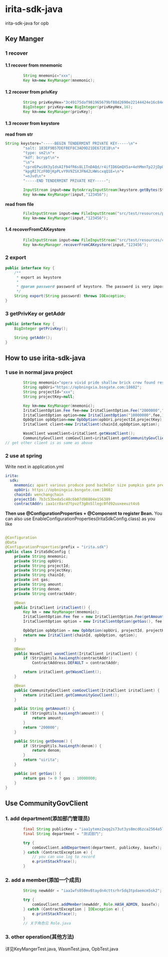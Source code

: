 # irita-sdk-java

irita-sdk-java for opb

## Key Manger

### 1 recover

#### 1.1 recover from mnemonic

```java
        String mnemonic="xxx";
        Key km=new KeyManager(mnemonic);
```

#### 1.2 recover from privKey

```java
        String privKeyHex="3c49175daf981965679bf88d2690e22144424e16c84e9d397ddb58b63603eeec";
        BigInteger privKey=new BigInteger(privKeyHex,16);
        Key km=new KeyManager(privKey);
```

#### 1.3 recover from keystore

**read from str**

```java
String keystore="-----BEGIN TENDERMINT PRIVATE KEY-----\n"+
        "salt: 183EF9B57DEF8EF8C3AD9D21DE672E1B\n"+
        "type: sm2\n"+
        "kdf: bcrypt\n"+
        "\n"+
        "cpreEPwi0X3yIdsAIf94fR6s8L1TnDAQd/r4ifID6GmQX5a+4ehMmnTp2JjDpUe5\n"+
        "kpgRI7CzF0DjKpPLvY9V9ZSXJFN42LHWscxqQ1E=\n"+
        "=nJvd\n"+
        "-----END TENDERMINT PRIVATE KEY-----";

        InputStream input=new ByteArrayInputStream(keystore.getBytes(StandardCharsets.UTF_8));
        Key km=new KeyManager(input,"123456");
```

**read from file**

```java
        FileInputStream input=new FileInputStream("src/test/resources/priv.key");
        Key km=new KeyManager(input,"123456");
```

#### 1.4 recoverFromCAKeystore

```java
        FileInputStream input=new FileInputStream("src/test/resources/ca.JKS");
        Key km=KeyManager.recoverFromCAKeystore(input,"123456");
```

### 2 export

```java
public interface Key {
    /**
     * export as keystore
     *
     * @param password password of keystore. The password is very important for recovery, so never forget it
     */
    String export(String password) throws IOException;
}
```

### 3 getPrivKey or getAddr

```java
public interface Key {
    BigInteger getPrivKey();

    String getAddr();
}
```

## How to use irita-sdk-java

### 1 use in normal java project

```java
        String mnemonic="opera vivid pride shallow brick crew found resist decade neck expect apple chalk belt sick author know try tank detail tree impact hand best";
        String opbUri="https://opbningxia.bsngate.com:18602";
        String projectId="xxx";
        String projectKey=null;

        Key km=new KeyManager(mnemonic);
        IritaClientOption.Fee fee=new IritaClientOption.Fee("2000000","uirita");
        IritaClientOption option=new IritaClientOption("10000000",fee,1073741824,"",1.0,km);
        OpbOption opbOption=new OpbOption(opbUri,projectId,projectKey);
        IritaClient client=new IritaClient(chainId,opbOption,option);

        WasmClient wasmClient=iritaClient.getWasmClient();
        CommunityGovClient comGovClient=iritaClient.getCommunityGovClient();
// get other client is as same as above
```

### 2 use at spring

Write next in application.yml

```yaml
irita:
  sdk:
    mnemonic: apart various produce pond bachelor size pumpkin gate pretty awake silver worth dust pledge pioneer patrol current fall escape lunar zero afraid this fish
    opbUri: https://opbningxia.bsngate.com:18602
    chainId: wenchangchain
    projectId: 7b3c53beda5c48c6b07d98804e156389
    contractAddr: iaa1cr8ard7tpvzf3g8n5llegc0fd92uuxeeuzt4s6
```

**Then use @ConfigurationProperties + @Component to register Bean.**
You can also use EnableConfigurationProperties(IritaSdkConfig.class) as you like

```java

@Configuration
@Data
@ConfigurationProperties(prefix = "irita.sdk")
public class IritaSdkConfig {
    private String mnemonic;
    private String opbUri;
    private String projectId;
    private String projectKey;
    private String chainId;
    private int gas;
    private String amount;
    private String denom;
    private String contractAddr;

    @Bean
    public IritaClient iritaClient() {
        Key km = new KeyManager(mnemonic);
        IritaClientOption.Fee fee = new IritaClientOption.Fee(getAmount(), getDenom());
        IritaClientOption option = new IritaClientOption(getGas(), fee, 1073741824, "", 1.0, km);

        OpbOption opbOption = new OpbOption(opbUri, projectId, projectKey);
        return new IritaClient(chainId, opbOption, option);
    }

    @Bean
    public WasmClient wasmClient(IritaClient iritaClient) {
        if (StringUtils.hasLength(contractAddr))
            ContractAddress.DEFAULT = contractAddr;

        return iritaClient.getWasmClient();
    }

    @Bean
    public CommunityGovClient comGovClient(IritaClient iritaClient) {
        return iritaClient.getCommunityGovClient();
    }

    public String getAmount() {
        if (StringUtils.hasLength(amount)) {
            return amount;
        }
        return "200000";
    }

    public String getDenom() {
        if (StringUtils.hasLength(denom)) {
            return denom;
        }
        return "uirita";
    }

    public int getGas() {
        return gas != 0 ? gas : 10000000;
    }
}
```

## Use CommunityGovClient

### 1. add department(添加部门管理员)

```java
        final String publicKey = "iaa1ytemz2xqq2s73ut3ys8mcd6zca2564a5lfhtm3";
        final String department = "测试部门";

        try {
            comGovClient.addDepartment(department, publicKey, baseTx);
        } catch (ContractException e) {
            // you can use log to record
            e.printStackTrace();
        }
```

### 2. add a member(添加一个成员)

```java
        String newAddr = "iaa1wfs050mv8taydn4cttsrhr5dq3tpdaemcm5sk2";

        try {
            comGovClient.addMember(newAddr, Role.HASH_ADMIN, baseTx);
        } catch (ContractException | IOException e) {
            e.printStackTrace();
        }
        // 关于角色见 Role.java
```

### 3. other operation(其他方法)

详见KeyMangerTest.java, WasmTest.java, OpbTest.java
